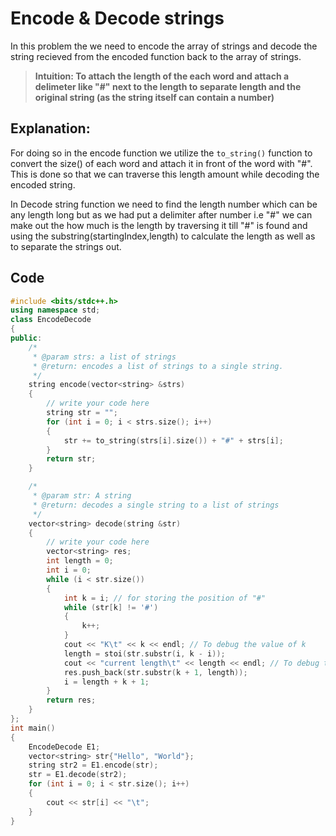 # Encode & Decode strings

In this problem the we need to encode the array of strings and decode the string recieved from the encoded function back to the array of strings.

> **Intuition: To attach the length of the each word and attach a delimeter like "#" next to the length to separate length and the original string (as the string itself can contain a number)** 

## Explanation:

For doing so in the encode function we utilize the `to_string()`  function to convert the size() of each word and attach it in front of the word with "#". This is done so that we can traverse this length amount while decoding the encoded string.

In Decode string function we need to find the length number which can be any length long but as we had put a delimiter after number i.e "#" we can make out the how much is the length by traversing it till "#" is found and using the substring(startingIndex,length) to calculate the length as well as to separate the strings out.

## Code

```cpp
#include <bits/stdc++.h>
using namespace std;
class EncodeDecode
{
public:
    /*
     * @param strs: a list of strings
     * @return: encodes a list of strings to a single string.
     */
    string encode(vector<string> &strs)
    {
        // write your code here
        string str = "";
        for (int i = 0; i < strs.size(); i++)
        {
            str += to_string(strs[i].size()) + "#" + strs[i];
        }
        return str;
    }

    /*
     * @param str: A string
     * @return: decodes a single string to a list of strings
     */
    vector<string> decode(string &str)
    {
        // write your code here
        vector<string> res;
        int length = 0;
        int i = 0;
        while (i < str.size())
        {
            int k = i; // for storing the position of "#"
            while (str[k] != '#')
            {
                k++;
            }
            cout << "K\t" << k << endl; // To debug the value of k
            length = stoi(str.substr(i, k - i));
            cout << "current length\t" << length << endl; // To debug the length of current string
            res.push_back(str.substr(k + 1, length));
            i = length + k + 1;
        }
        return res;
    }
};
int main()
{
    EncodeDecode E1;
    vector<string> str{"Hello", "World"};
    string str2 = E1.encode(str);
    str = E1.decode(str2);
    for (int i = 0; i < str.size(); i++)
    {
        cout << str[i] << "\t";
    }
}
```